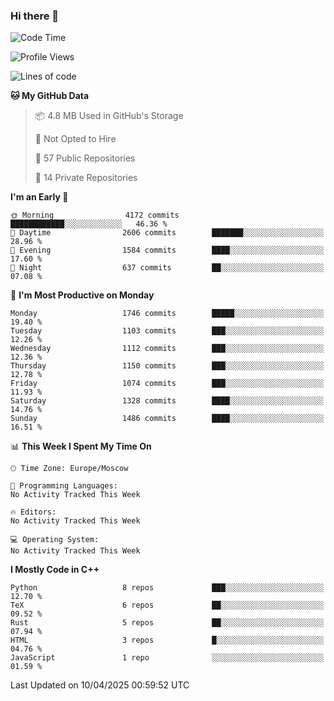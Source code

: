 ### Hi there 👋

<!--
**SemenMartynov/SemenMartynov** is a ✨ _special_ ✨ repository because its `README.md` (this file) appears on your GitHub profile.

Here are some ideas to get you started:

- 🔭 I’m currently working on ...
- 🌱 I’m currently learning ...
- 👯 I’m looking to collaborate on ...
- 🤔 I’m looking for help with ...
- 💬 Ask me about ...
- 📫 How to reach me: ...
- 😄 Pronouns: ...
- ⚡ Fun fact: ...
-->

<!--START_SECTION:waka-->
![Code Time](http://img.shields.io/badge/Code%20Time-0%20secs-blue)

![Profile Views](http://img.shields.io/badge/Profile%20Views-1-blue)

![Lines of code](https://img.shields.io/badge/From%20Hello%20World%20I%27ve%20Written-7.6%20million%20lines%20of%20code-blue)

**🐱 My GitHub Data** 

> 📦 4.8 MB Used in GitHub's Storage 
 > 
> 🚫 Not Opted to Hire
 > 
> 📜 57 Public Repositories 
 > 
> 🔑 14 Private Repositories 
 > 
**I'm an Early 🐤** 

```text
🌞 Morning                4172 commits        ████████████░░░░░░░░░░░░░   46.36 % 
🌆 Daytime                2606 commits        ███████░░░░░░░░░░░░░░░░░░   28.96 % 
🌃 Evening                1584 commits        ████░░░░░░░░░░░░░░░░░░░░░   17.60 % 
🌙 Night                  637 commits         ██░░░░░░░░░░░░░░░░░░░░░░░   07.08 % 
```
📅 **I'm Most Productive on Monday** 

```text
Monday                   1746 commits        █████░░░░░░░░░░░░░░░░░░░░   19.40 % 
Tuesday                  1103 commits        ███░░░░░░░░░░░░░░░░░░░░░░   12.26 % 
Wednesday                1112 commits        ███░░░░░░░░░░░░░░░░░░░░░░   12.36 % 
Thursday                 1150 commits        ███░░░░░░░░░░░░░░░░░░░░░░   12.78 % 
Friday                   1074 commits        ███░░░░░░░░░░░░░░░░░░░░░░   11.93 % 
Saturday                 1328 commits        ████░░░░░░░░░░░░░░░░░░░░░   14.76 % 
Sunday                   1486 commits        ████░░░░░░░░░░░░░░░░░░░░░   16.51 % 
```


📊 **This Week I Spent My Time On** 

```text
🕑︎ Time Zone: Europe/Moscow

💬 Programming Languages: 
No Activity Tracked This Week

🔥 Editors: 
No Activity Tracked This Week

💻 Operating System: 
No Activity Tracked This Week
```

**I Mostly Code in C++** 

```text
Python                   8 repos             ███░░░░░░░░░░░░░░░░░░░░░░   12.70 % 
TeX                      6 repos             ██░░░░░░░░░░░░░░░░░░░░░░░   09.52 % 
Rust                     5 repos             ██░░░░░░░░░░░░░░░░░░░░░░░   07.94 % 
HTML                     3 repos             █░░░░░░░░░░░░░░░░░░░░░░░░   04.76 % 
JavaScript               1 repo              ░░░░░░░░░░░░░░░░░░░░░░░░░   01.59 % 
```




 Last Updated on 10/04/2025 00:59:52 UTC
<!--END_SECTION:waka-->
